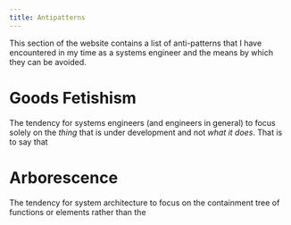 ```yaml
---
title: Antipatterns
---
```


This section of the website contains a list of anti-patterns that I have encountered in my time as a systems engineer and the means by which they can be avoided.

# Goods Fetishism
The tendency for systems engineers (and engineers in general) to focus solely on the *thing* that is under development and not *what it does*. That is to say that 

# Arborescence
The tendency for system architecture to focus on the containment tree of functions or elements rather than the 

